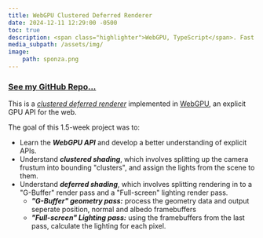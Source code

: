 ```yaml
---
title: WebGPU Clustered Deferred Renderer
date: 2024-12-11 12:29:00 -0500
toc: true
description: <span class="highlighter">WebGPU, TypeScript</span>. Fast real-time lighting in the browser. And an educational read-me!
media_subpath: /assets/img/
image:
    path: sponza.png
---
```


### [See my GitHub Repo...](https://github.com/micklemacklemore/WebGPU-Deferred-Renderer)

This is a *[clustered deferred renderer](https://www.aortiz.me/2018/12/21/CG.html)* implemented in [WebGPU](https://github.com/gpuweb/gpuweb), an explicit GPU API for the web.   

The goal of this 1.5-week project was to:

* Learn the ***WebGPU API*** and develop a better understanding of explicit APIs.
* Understand ***clustered shading***, which involves splitting up the camera frustum into bounding "clusters", and assign the lights from the scene to them.
* Understand ***deferred shading***, which involves splitting rendering in to a "G-Buffer" render pass and a "Full-screen" lighting render pass.
  + ***"G-Buffer" geometry pass:*** process the geometry data and output seperate position, normal and albedo framebuffers
  + ***"Full-screen" Lighting pass:*** using the framebuffers from the last pass, calculate the lighting for each pixel.